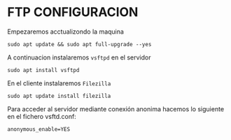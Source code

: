 # FTP CONFIGURACION


Empezaremos acctualizondo la maquina
~~~
sudo apt update && sudo apt full-upgrade --yes
~~~
A continuacion instalaremos <code>vsftpd</code> en el servidor
~~~
sudo apt install vsftpd
~~~
En el cliente instalaremos <code>Filezilla</code>
~~~
sudo apt update install filezilla
~~~
Para acceder al servidor mediante conexión anonima hacemos lo siguiente en el fichero vsftd.conf:
~~~
anonymous_enable=YES
~~~


